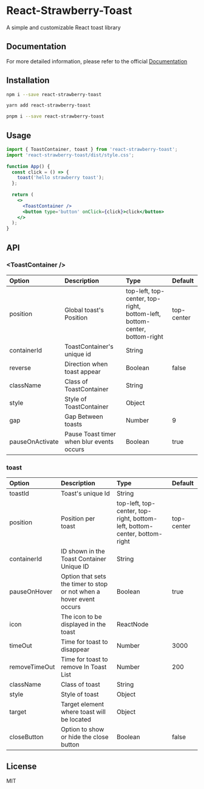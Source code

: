# React-Strawberry-Toast

A simple and customizable React toast library

## Documentation

For more detailed information, please refer to the official [Documentation](https://dkpark10.github.io/react-strawberry-toast/)

## Installation

```bash
npm i --save react-strawberry-toast
```

```bash
yarn add react-strawberry-toast
```

```bash
pnpm i --save react-strawberry-toast
```

## Usage

```jsx
import { ToastContainer, toast } from 'react-strawberry-toast';
import 'react-strawberry-toast/dist/style.css';
  
function App() {
  const click = () => {
    toast('hello strawberry toast');
  };
      
  return (
    <>
      <ToastContainer />
      <button type='button' onClick={click}>click</button>
    </>
  );
}
```

## API

### &lt;ToastContainer /&gt;

| Option | Description | Type | Default |
|:-----------|:-----------|:-----------|:-----------|
| position      | Global toast's Position  |  top-left, top-center, top-right, bottom-left, bottom-center, bottom-right | top-center |
| containerId      | ToastContainer's unique id  |  String |  |
| reverse      | Direction when toast appear  |  Boolean | false |
| className      | Class of ToastContainer  |  String |  |
| style      | Style of ToastContainer  |  Object | |
| gap      | Gap Between toasts  |  Number | 9 |
| pauseOnActivate      | Pause Toast timer when blur events occurs  |  Boolean | true |


### toast

| Option | Description | Type | Default |
|:-----------|:-----------|:-----------|:-----------|
| toastId      | Toast's unique Id  |  String | |
| position      | Position per toast  | top-left, top-center, top-right, bottom-left, bottom-center, bottom-right | top-center |
| containerId      | ID shown in the Toast Container Unique ID  |  String | |
| pauseOnHover      | Option that sets the timer to stop or not when a hover event occurs  |  Boolean | true |
| icon      | The icon to be displayed in the toast  |  ReactNode | |
| timeOut      | Time for toast to disappear  |  Number | 3000 |
| removeTimeOut      | Time for toast to remove In Toast List  |  Number | 200 |
| className      | Class of toast  |  String |  |
| style      | Style of toast  |  Object | |
| target      | Target element where toast will be located  |  Object | |
| closeButton      | Option to show or hide the close button  | Boolean | false |


## License

MIT

